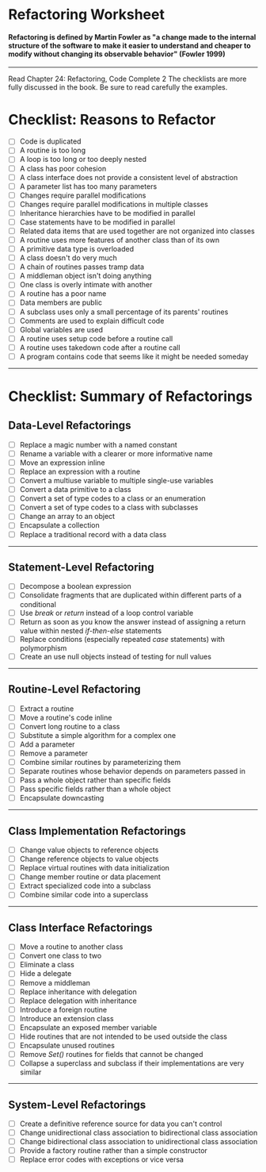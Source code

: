 # Refactoring Worksheet
#### Refactoring is defined by Martin Fowler as "a change made to the internal structure of the software to make it easier to understand and cheaper to modify without changing its observable behavior" (Fowler 1999)

***

Read Chapter 24:  Refactoring, Code Complete 2
The checklists are more fully discussed in the book.  Be sure to read carefully the examples.

 # Checklist:  Reasons to Refactor
  - [ ] Code is duplicated
  - [ ] A routine is too long
  - [ ] A loop is too long or too deeply nested
  - [ ] A class has poor cohesion
  - [ ] A class interface does not provide a consistent level of abstraction
  - [ ] A parameter list has too many parameters
  - [ ] Changes require parallel modifications
  - [ ] Changes require parallel modifications in multiple classes
  - [ ] Inheritance hierarchies have to be modified in parallel
  - [ ] Case statements have to be modified in parallel
  - [ ] Related data items that are used together are not organized into classes
  - [ ] A routine uses more features of another class than of its own
  - [ ] A primitive data type is overloaded
  - [ ] A class doesn't do very much
  - [ ] A chain of routines passes tramp data
  - [ ] A middleman object isn't doing anything
  - [ ] One class is overly intimate with another
  - [ ] A routine has a poor name
  - [ ] Data members are public
  - [ ] A subclass uses only a small percentage of its parents' routines
  - [ ] Comments are used to explain difficult code
  - [ ] Global variables are used
  - [ ] A routine uses setup code before a routine call
  - [ ] A routine uses takedown code after a routine call
  - [ ] A program contains code that seems like it might be needed someday

***
# Checklist:  Summary of Refactorings
## Data-Level Refactorings
- [ ] Replace a magic number with a named constant
- [ ] Rename a variable with a clearer or more informative name
- [ ] Move an expression inline
- [ ] Replace an expression with a routine
- [ ] Convert a multiuse variable to multiple single-use variables
- [ ] Convert a data primitive to a class
- [ ] Convert a set of type codes to a class or an enumeration
- [ ] Convert a set of type codes to a class with subclasses
- [ ] Change an array to an object
- [ ] Encapsulate a collection
- [ ] Replace a traditional record with a data class
***
## Statement-Level Refactoring
- [ ] Decompose a boolean expression
- [ ] Consolidate fragments that are duplicated within different parts of a conditional
- [ ] Use _break_ or _return_ instead of a loop control variable
- [ ] Return as soon as you know the answer instead of assigning a return value within nested _if-then-else_ statements
- [ ] Replace conditions (especially repeated _case_ statements) with polymorphism
- [ ] Create an use null objects instead of testing for null values
***
## Routine-Level Refactoring
- [ ] Extract a routine
- [ ] Move a routine's code inline
- [ ] Convert long routine to a class
- [ ] Substitute a simple algorithm for a complex one
- [ ] Add a parameter
- [ ] Remove a parameter
- [ ] Combine similar routines by parameterizing them
- [ ] Separate routines whose behavior depends on parameters passed in
- [ ] Pass a whole object rather than specific fields
- [ ] Pass specific fields rather than a whole object
- [ ] Encapsulate downcasting
***
## Class Implementation Refactorings
- [ ] Change value objects to reference objects
- [ ] Change reference objects to value objects
- [ ] Replace virtual routines with data initialization
- [ ] Change member routine or data placement
- [ ] Extract specialized code into a subclass
- [ ] Combine similar code into a superclass
***
## Class Interface Refactorings
- [ ] Move a routine to another class
- [ ] Convert one class to two
- [ ] Eliminate a class
- [ ] Hide a delegate
- [ ] Remove a middleman
- [ ] Replace inheritance with delegation
- [ ] Replace delegation with inheritance
- [ ] Introduce a foreign routine
- [ ] Introduce an extension class
- [ ] Encapsulate an exposed member variable
- [ ] Hide routines that are not intended to be used outside the class
- [ ] Encapsulate unused routines
- [ ] Remove _Set()_ routines for fields that cannot be changed
- [ ] Collapse a superclass and subclass if their implementations are very similar
***
## System-Level Refactorings
- [ ] Create a definitive reference source for data you can't control
- [ ] Change unidirectional class association to bidirectional class association
- [ ] Change bidirectional class association to unidirectional class association
- [ ] Provide a factory routine rather than a simple constructor
- [ ] Replace error codes with exceptions or vice versa
